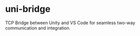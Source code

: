 # uni-bridge
TCP Bridge between Unity and VS Code for seamless two-way communication and integration.
